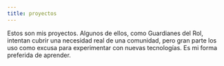 ```yaml
---
title: proyectos
---
```


Estos son mis proyectos. Algunos de ellos, como Guardianes del Rol, intentan cubrir una necesidad real de una comunidad, pero gran parte los uso como excusa para experimentar con nuevas tecnologías. Es mi forma preferida de aprender.